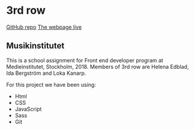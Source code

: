 3rd row 
===========

[GitHub repo](https://github.com/lokakanarp/3rd_row_musikinstitutet)
[The webpage live](https://lokakanarp.github.io/3rd_row_musikinstitutet/)
 
Musikinstitutet
-------------------------------- 
This is a school assignment for Front end developer program at Medieinstitutet, Stockholm, 2018.
Members of 3rd row are Helena Edblad, Ida Bergström and Loka Kanarp.

For this project we have been using:
* Html
* CSS
* JavaScript
* Sass
* Git
